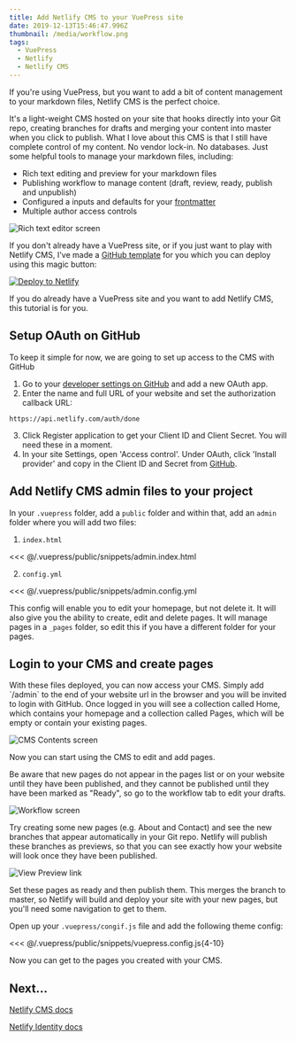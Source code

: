 ```yaml
---
title: Add Netlify CMS to your VuePress site
date: 2019-12-13T15:46:47.996Z
thumbnail: /media/workflow.png
tags:
  - VuePress
  - Netlify
  - Netlify CMS
---
```

If you're using VuePress, but you want to add a bit of content management to your markdown files, Netlify CMS is the perfect choice. 

It's a light-weight CMS hosted on your site that hooks directly into your Git repo, creating branches for drafts and merging your content into master when you click to publish. What I love about this CMS is that I still have complete control of my content. No vendor lock-in. No databases. Just some helpful tools to manage your markdown files, including:

* Rich text editing and preview for your markdown files
* Publishing workflow to manage content (draft, review, ready, publish and unpublish)
* Configured a inputs and defaults for your [frontmatter](https://v1.vuepress.vuejs.org/guide/frontmatter.html)
* Multiple author access controls

![Rich text editor screen](/media/cmseditor.png)

If you don't already have a VuePress site, or if you just want to play with Netlify CMS, I've made a [GitHub template](https://github.com/petedavisdev/VuePress-with-Netlify-CMS) for you which you can deploy using this magic button:

<a href="https://app.netlify.com/start/deploy?repository=https://github.com/petedavisdev/VuePress-with-Netlify-CMS&amp;stack=cms"><img src="https://www.netlify.com/img/deploy/button.svg" alt="Deploy to Netlify"></a>

If you do already have a VuePress site and you want to add Netlify CMS, this tutorial is for you.

## Setup OAuth on GitHub

To keep it simple for now, we are going to set up access to the CMS with GitHub

1. Go to your [developer settings on GitHub](https://github.com/settings/developers) and add a new OAuth app.
2. Enter the name and full URL of your website and set the authorization callback URL:

```
https://api.netlify.com/auth/done
```

3. Click Register application to get your Client ID and Client Secret. You will need these in a moment.
4. In your site Settings, open 'Access control'. Under OAuth, click 'Install provider' and copy in the Client ID and Secret from [GitHub](https://github.com/settings/developers).

## Add Netlify CMS admin files to your project

In your `.vuepress` folder, add a `public` folder and within that, add an `admin` folder where you will add two files:

1. `index.html`

<<< @/.vuepress/public/snippets/admin.index.html

2. `config.yml`

<<< @/.vuepress/public/snippets/admin.config.yml

This config will enable you to edit your homepage, but not delete it. It will also give you the ability to create, edit and delete pages. It will manage pages in a `_pages` folder, so edit this if you have a different folder for your pages.

## Login to your CMS and create pages

With these files deployed, you can now access your CMS. Simply add \`/admin\` to the end of your website url in the browser and you will be invited to login with GitHub. Once logged in you will see a collection called Home, which contains your homepage and a collection called Pages, which will be empty or contain your existing pages.

![CMS Contents screen](/media/collections.png)

Now you can start using the CMS to edit and add pages.

Be aware that new pages do not appear in the pages list or on your website until they have been published, and they cannot be published until they have been marked as "Ready", so go to the workflow tab to edit your drafts.

![Workflow screen](/media/workflow.png)

Try creating some new pages (e.g. About and Contact) and see the new branches that appear automatically in your Git repo. Netlify will publish these branches as previews, so that you can see exactly how your website will look once they have been published.

![View Preview link](/media/viewpreview.png)

Set these pages as ready and then publish them. This merges the branch to master, so Netlify will build and deploy your site with your new pages, but you'll need some navigation to get to them.

Open up your `.vuepress/congif.js` file and add the following theme config:

<<< @/.vuepress/public/snippets/vuepress.config.js{4-10}

Now you can get to the pages you created with your CMS.

## Next...

[Netlify CMS docs](https://www.netlifycms.org/docs/intro/)

[Netlify Identity docs](https://docs.netlify.com/visitor-access/identity/)